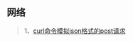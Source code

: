 ## 网络
> 1、[curl命令模拟json格式的post请求](https://blog.csdn.net/leisure_life/article/details/77861859?ops_request_misc=%257B%2522request%255Fid%2522%253A%2522163342285316780255218628%2522%252C%2522scm%2522%253A%252220140713.130102334..%2522%257D&request_id=163342285316780255218628&biz_id=0&utm_medium=distribute.pc_search_result.none-task-blog-2~all~sobaiduend~default-1-77861859.first_rank_v2_pc_rank_v29&utm_term=curl%E5%91%BD%E4%BB%A4+json&spm=1018.2226.3001.4187)